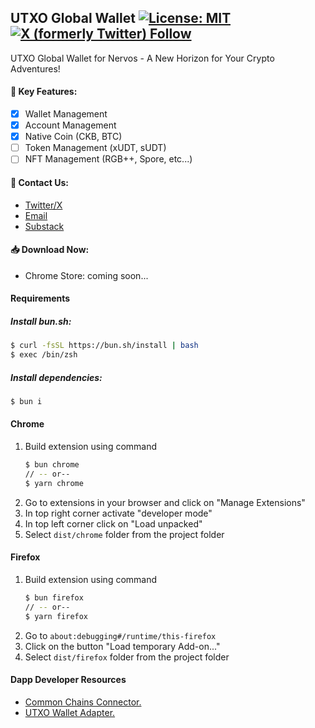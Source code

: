 ## UTXO Global Wallet [![License: MIT][license-badge]][license] [![X (formerly Twitter) Follow](https://img.shields.io/twitter/follow/UTXOGlobal)](https://x.com/UTXOGlobal)

[license]: https://opensource.org/licenses/MIT
[license-badge]: https://img.shields.io/badge/License-MIT-blue.svg

UTXO Global Wallet for Nervos - A New Horizon for Your Crypto Adventures!

#### 🌸 Key Features:
- [x] Wallet Management
- [x] Account Management
- [x] Native Coin (CKB, BTC)
- [ ] Token Management (xUDT, sUDT)
- [ ] NFT Management (RGB++, Spore, etc...)

#### 🌟 Contact Us:
- [Twitter/X](https://x.com/UTXOGlobal)
- [Email](mailto:contact@utxo.global)
- [Substack](https://utxoglobal.substack.com)


#### 📥 Download Now:

- Chrome Store: coming soon...

#### Requirements

##### Install bun.sh:

```bash
$ curl -fsSL https://bun.sh/install | bash
$ exec /bin/zsh 
```

##### Install dependencies:
```bash
$ bun i
```

#### Chrome

1. Build extension using command
    ```bash
    $ bun chrome
    // -- or--
    $ yarn chrome
    ```
2. Go to extensions in your browser and click on "Manage Extensions"
3. In top right corner activate "developer mode"
4. In top left corner click on  "Load unpacked"
5. Select `dist/chrome` folder from the project folder

#### Firefox

1. Build extension using command
    ```bash
    $ bun firefox
    // -- or--
    $ yarn firefox
    ```
2. Go to `about:debugging#/runtime/this-firefox`
3. Click on the button "Load temporary Add-on..."
4. Select `dist/firefox` folder from the project folder

#### Dapp Developer Resources

- [Common Chains Connector.](https://github.com/ckb-ecofund/ccc)
- [UTXO Wallet Adapter.](https://github.com/UTXO-Global/utxo-wallet-adapter)